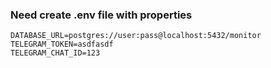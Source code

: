 ### Need create .env file with properties

```env
DATABASE_URL=postgres://user:pass@localhost:5432/monitor
TELEGRAM_TOKEN=asdfasdf
TELEGRAM_CHAT_ID=123
```